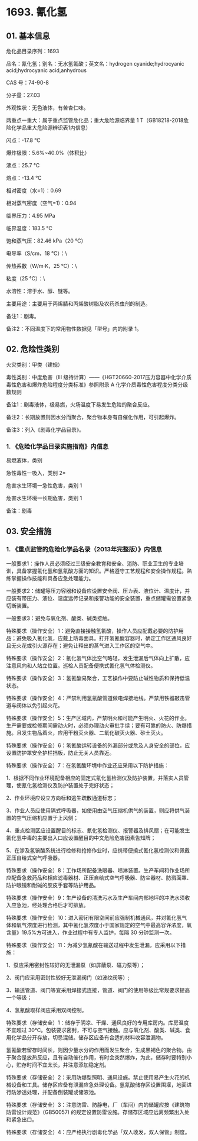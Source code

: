 # 1693. 氰化氢

## 01. 基本信息

危化品目录序列：1693

品名：氰化氢；别名：无水氢氰酸；英文名：hydrogen cyanide;hydrocyanic acid;hydrocyanic acid,anhydrous

CAS 号：74-90-8

分子量：27.03

外观性状：无色液体，有苦杏仁味。

两重点一重大：属于重点监管危化品；重大危险源临界量 1 T（GB18218-2018危险化学品重大危险源辨识表1内信息）

闪点：-17.8 ℃

爆炸极限：5.6%~40.0%（体积比）

沸点：25.7 ℃

熔点：-13.4 ℃

相对密度（水=1）：0.69

相对蒸气密度（空气=1)：0.94

临界压力：4.95 MPa

临界温度：183.5 ℃

饱和蒸气压：82.46 kPa（20 ℃）

电导率（S/cm，18 ℃）：\

传热系数（W/m·K，25 ℃）：\

粘度（25 ℃）：\

水溶性：溶于水、醇、醚等。

主要用途：主要用于丙烯腈和丙烯酸树脂及农药杀虫剂的制造。

备注1：剧毒。

备注2：不同温度下的常用物性数据见「型号」内的附录 1。

## 02. 危险性类别

火灾类别：甲类（建规）

毒性类别：中度危害（Ⅲ 级待计算）——《HGT20660-2017压力容器中化学介质毒性危害和爆炸危险程度分类标准》参照附录 A 化学介质毒性危害程度分类分级数规则

备注1：剧毒液体，极易燃，火场温度下易发生危险的聚合反应。

备注2：长期放置则因水分而聚合，聚合物本身有自催化作用，可引起爆炸。

备注3：列入《剧毒化学品目录》。

### 1. 《危险化学品目录实施指南》内信息

易燃液体，类别

急性毒性一吸入，类别 2* 

危害水生环境一急性危害，类别 1 

危害水生环境一长期危害，类别 1

备注：剧毒

## 03. 安全措施

### 1. 《重点监管的危险化学品名录（2013年完整版）》内信息

一般要求1：操作人员必须经过三级安全教育和安全、消防、职业卫生的专业培训，具备掌握氰化氢和氢氰酸方面的知识。严格遵守工艺规程和安全操作规程。熟练掌握操作技能和具备应急处理能力。

一般要求2：储罐等压力容器和设备应设置安全阀、压カ表、液位计、温度计，并应装有带压力、液位、温度远传记录和报警功能的安全装置，重点储罐需设置紧急切断装置。

一般要求3：避免与氧化剂、酸类、碱类接触。

特殊要求（操作安全）1：避免直接接触氢氰酸，操作人员应配戴必要的防护用品；避免吸入氰化氢，应戴上防毒面具。打开氢氰酸容器时，确定工作区通风良好且无火花或引火源存在；避免让释出的蒸气进入工作区的空气中。

特殊要求（操作安全）2：氰化氢气体比空气略轻，发生泄漏后气体向上扩散，应注意风向和人站立位置。巡检人员配备便携式氰化氢气体检测仪。

特殊要求（操作安全）3：氢氰酸易聚合，工艺操作中要防止碱性物质和保持低温状态。

特殊要求（操作安全）4：严禁利用氢氰酸管道做电焊接地线。严禁用铁器敲击管道与阀体以免引起火花。

特殊要求（操作安全）5：生产区域内，严禁明火和可能产生明火、火花的作业。生产需要或检修期间需动火时，必须办理动火审批手续；要有可靠的防火、防爆措施。且发生物品着火，应用干粉灭火器、二氧化碳灭火器、砂土灭火。

特殊要求（操作安全）6：氢氰酸运转设备的外漏部分或危及人身安全的部位，应设置防护罩安全护栏挡板，防止无关人员靠近。

特殊要求（操作安全）7：在氢氰酸环境中作业还应采用以下防护措施：

1、根据不同作业环境配备相应的固定式氰化氢检测仪及防护装置，并落实人员管理，使氰化氢检测仪及防护装置处于完好状态；

2、作业环境应设立方向标和逃生疏散通道标志；

3、作业人员应使用隔式呼吸器，如使用由空气压缩机供气的装置，则应将供气装置的空气压缩机应置于上风侧；

4、重点检测区应设置醒目的标志、氰化氢检测仪、报警器及排风扇；在可能发生氰化氢中毒的主要出入口应设置醒目的中文危险危害因素告知牌；

5、在涉及氢镐酸系统进行检修和抢修作业时，应携带便撓式氰化氢检测仪和佩戴正压自给式空气呼吸器。

特殊要求（操作安全）8：工作场所配备洗眼器、啧淋装置。生产车间和作业场所应配备急救药品和相应滤毒器材、正压自给式空气呼吸器、防尘器材、防溅面罩、防护眼镜和耐碱的胶皮手套等防护用品。

特殊要求（操作安全）9：生产设备的清洗污水及生产车间内部地坪的冲洗水须收入应急池，经处理合格后才可排放。

特殊要求（操作安全）10：进入密闭有限空间前应强制机械通风，并对氰化氢气体和氧气浓度进行检测，其中氰化氢浓度小于国家规定的空气中最高容许浓度，氧含量》19.5%方可进入，作业过程中有专人监护，每隔 30 分钟监测一次。

特殊要求（操作安全）11：为减少氢氰酸在输送过程中发生泄漏，应采用以下措施：

1、泵应采用密封性较好的无泄漏泵（如屏蔽泵、磁力泵等）；

2、阀门应采用密封性较好无泄漏阀门（如波纹阀等）;

3、输送管道、阀门等宜采用焊接式连接，管道、阀门的使用等级比常规要求提高一个等级；

4、氢氰酸取样阀应采用双阀控制。

特殊要求（存储安全）1：储存于阴凉、干燥、通风良好的专用库房内。库房温度不宜超过 30℃。包装要求密封，不可与空气接触。应与氧化剂、酸类、碱类、食用化学品分开存放，切忌混储。储存区应备有合适的材料收容泄漏物。

氢氰酸若留存时间长，则因少量水分的作用而发生聚合，生成黑褐色的聚合物。由于聚合是放热反应，且有自动催化作用，有时会突然爆炸，为此，储存时要特别小心，贮存时间不宜太长，并注意添加稳定剂。

特殊要求（存储安全）2：采用防爆型照明、通风设施。禁止使用易产生火花的机械设备和工具。储存区应备有泄漏应急处理设备。氢氰酸储存区设置围堰，地面进行防渗透处理，并配备倒装罐或储液池。

特殊要求（存储安全）3：注意防雷、防静电，厂（车间）内的储罐应按《建筑物防雷设计规范》（GB50057) 的规定设置防雷设施。存储存区域应远离频繁出入处和紧急出口。

特殊要求（存储安全）4：应严格执行剧毒化学品「双人收发，双人保管」制度。

